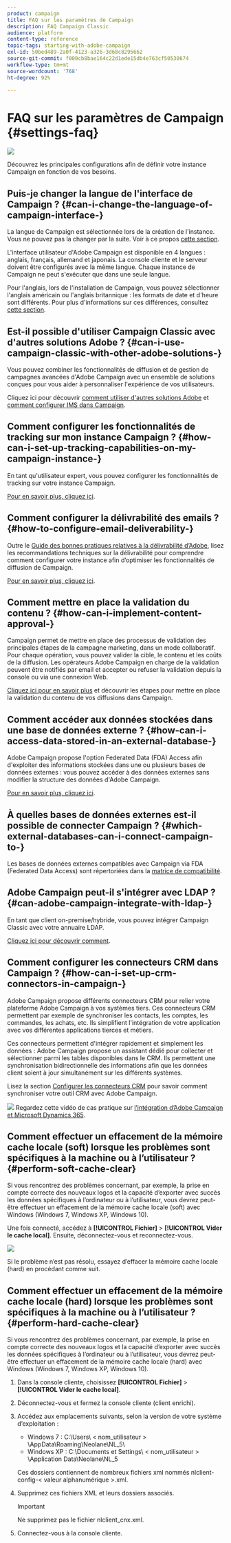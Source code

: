 ```yaml
---
product: campaign
title: FAQ sur les paramètres de Campaign
description: FAQ Campaign Classic
audience: platform
content-type: reference
topic-tags: starting-with-adobe-campaign
exl-id: 50bed489-2a0f-4123-a326-3d68c8295662
source-git-commit: f000cb8bae164c22d1ede15db4e763cf50530674
workflow-type: tm+mt
source-wordcount: '768'
ht-degree: 92%

---
```


# FAQ sur les paramètres de Campaign {#settings-faq}

![](../../assets/v7-only.svg)

Découvrez les principales configurations afin de définir votre instance Campaign en fonction de vos besoins.

## Puis-je changer la langue de l&#39;interface de Campaign ?  {#can-i-change-the-language-of-campaign-interface-}

La langue de Campaign est sélectionnée lors de la création de l&#39;instance. Vous ne pouvez pas la changer par la suite. Voir à ce propos [cette section](../../installation/using/creating-an-instance-and-logging-on.md).

L&#39;interface utilisateur d&#39;Adobe Campaign est disponible en 4 langues : anglais, français, allemand et japonais. La console cliente et le serveur doivent être configurés avec la même langue. Chaque instance de Campaign ne peut s&#39;exécuter que dans une seule langue.

Pour l&#39;anglais, lors de l&#39;installation de Campaign, vous pouvez sélectionner l&#39;anglais américain ou l&#39;anglais britannique : les formats de date et d&#39;heure sont différents. Pour plus d&#39;informations sur ces différences, consultez [cette section](../../platform/using/adobe-campaign-workspace.md#date-and-time).

## Est-il possible d&#39;utiliser Campaign Classic avec d&#39;autres solutions Adobe ?  {#can-i-use-campaign-classic-with-other-adobe-solutions-}

Vous pouvez combiner les fonctionnalités de diffusion et de gestion de campagnes avancées d&#39;Adobe Campaign avec un ensemble de solutions conçues pour vous aider à personnaliser l&#39;expérience de vos utilisateurs.

Cliquez ici pour découvrir [comment utiliser d&#39;autres solutions Adobe](../../integrations/using/about-campaign-integrations.md) et [comment configurer IMS dans Campaign](../../integrations/using/about-adobe-id.md).

## Comment configurer les fonctionnalités de tracking sur mon instance Campaign ?  {#how-can-i-set-up-tracking-capabilities-on-my-campaign-instance-}

En tant qu&#39;utilisateur expert, vous pouvez configurer les fonctionnalités de tracking sur votre instance Campaign.

[Pour en savoir plus, cliquez ici](../../installation/using/deploying-an-instance.md#tracking-configuration).

## Comment configurer la délivrabilité des emails ?  {#how-to-configure-email-deliverability-}

Outre le [Guide des bonnes pratiques relatives à la délivrabilité d’Adobe](https://experienceleague.adobe.com/docs/deliverability-learn/deliverability-best-practice-guide/introduction.html?lang=fr), lisez les recommandations techniques sur la délivrabilité pour comprendre comment configurer votre instance afin d’optimiser les fonctionnalités de diffusion de Campaign.

[Pour en savoir plus, cliquez ici](../../delivery/using/about-deliverability.md).

## Comment mettre en place la validation du contenu ?  {#how-can-i-implement-content-approval-}

Campaign permet de mettre en place des processus de validation des principales étapes de la campagne marketing, dans un mode collaboratif. Pour chaque opération, vous pouvez valider la cible, le contenu et les coûts de la diffusion. Les opérateurs Adobe Campaign en charge de la validation peuvent être notifiés par email et accepter ou refuser la validation depuis la console ou via une connexion Web.

[Cliquez ici pour en savoir plus](../../campaign/using/marketing-campaign-approval.md#checking-and-approving-deliveries) et découvrir les étapes pour mettre en place la validation du contenu de vos diffusions dans Campaign.

## Comment accéder aux données stockées dans une base de données externe ?  {#how-can-i-access-data-stored-in-an-external-database-}

Adobe Campaign propose l&#39;option Federated Data (FDA) Access afin d&#39;exploiter des informations stockées dans une ou plusieurs bases de données externes : vous pouvez accéder à des données externes sans modifier la structure des données d&#39;Adobe Campaign.

[Pour en savoir plus, cliquez ici](../../installation/using/connecting-to-database.md).

## À quelles bases de données externes est-il possible de connecter Campaign ?  {#which-external-databases-can-i-connect-campaign-to-}

Les bases de données externes compatibles avec Campaign via FDA (Federated Data Access) sont répertoriées dans la [matrice de compatibilité](../../rn/using/compatibility-matrix.md).

## Adobe Campaign peut-il s&#39;intégrer avec LDAP ?  {#can-adobe-campaign-integrate-with-ldap-}

En tant que client on-premise/hybride, vous pouvez intégrer Campaign Classic avec votre annuaire LDAP.

[Cliquez ici pour découvrir comment](../../installation/using/connecting-through-ldap.md).

## Comment configurer les connecteurs CRM dans Campaign ?  {#how-can-i-set-up-crm-connectors-in-campaign-}

Adobe Campaign propose différents connecteurs CRM pour relier votre plateforme Adobe Campaign à vos systèmes tiers. Ces connecteurs CRM permettent par exemple de synchroniser les contacts, les comptes, les commandes, les achats, etc. Ils simplifient l&#39;intégration de votre application avec vos différentes applications tierces et métiers.

Ces connecteurs permettent d&#39;intégrer rapidement et simplement les données : Adobe Campaign propose un assistant dédié pour collecter et sélectionner parmi les tables disponibles dans le CRM. Ils permettent une synchronisation bidirectionnelle des informations afin que les données client soient à jour simultanément sur les différents systèmes.

Lisez la section [Configurer les connecteurs CRM](../../platform/using/crm-connectors.md) pour savoir comment synchroniser votre outil CRM avec Adobe Campaign.

![](assets/do-not-localize/how-to-video.png) Regardez cette vidéo de cas pratique sur [l’intégration d’Adobe Campaign et Microsoft Dynamics 365](https://experienceleague.adobe.com/docs/campaign-classic-learn/tutorials/integrating/dynamics365-integration.html?lang=fr).

## Comment effectuer un effacement de la mémoire cache locale (soft) lorsque les problèmes sont spécifiques à la machine ou à l’utilisateur ?  {#perform-soft-cache-clear}

Si vous rencontrez des problèmes concernant, par exemple, la prise en compte correcte des nouveaux logos et la capacité d’exporter avec succès les données spécifiques à l’ordinateur ou à l’utilisateur, vous devrez peut-être effectuer un effacement de la mémoire cache locale (soft) avec Windows (Windows 7, Windows XP, Windows 10).

Une fois connecté, accédez à **[!UICONTROL Fichier]** > **[!UICONTROL Vider le cache local]**. Ensuite, déconnectez-vous et reconnectez-vous.

![](assets/faq_soft_cache.png)

Si le problème n’est pas résolu, essayez d’effacer la mémoire cache locale (hard) en procédant comme suit.

## Comment effectuer un effacement de la mémoire cache locale (hard) lorsque les problèmes sont spécifiques à la machine ou à l’utilisateur ?  {#perform-hard-cache-clear}

Si vous rencontrez des problèmes concernant, par exemple, la prise en compte correcte des nouveaux logos et la capacité d’exporter avec succès les données spécifiques à l’ordinateur ou à l’utilisateur, vous devrez peut-être effectuer un effacement de la mémoire cache locale (hard) avec Windows (Windows 7, Windows XP, Windows 10).

1. Dans la console cliente, choisissez **[!UICONTROL Fichier]** > **[!UICONTROL Vider le cache local]**.

1. Déconnectez-vous et fermez la console cliente (client enrichi).

1. Accédez aux emplacements suivants, selon la version de votre système d’exploitation :

   * Windows 7 : C:\Users\ &lt; nom_utilisateur > \AppData\Roaming\Neolane\NL_5\
   * Windows XP : C:\Documents et Settings\ &lt; nom_utilisateur > \Application Data\Neolane\NL_5

   Ces dossiers contiennent de nombreux fichiers xml nommés nlclient-config-&lt; valeur alphanumérique >.xml.

1. Supprimez ces fichiers XML et leurs dossiers associés.

   >[!IMPORTANT]
   >
   >Ne supprimez pas le fichier nlclient_cnx.xml.

1. Connectez-vous à la console cliente.
